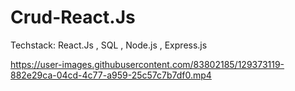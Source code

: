 # Crud-React.Js

Techstack: React.Js , SQL , Node.js , Express.js

https://user-images.githubusercontent.com/83802185/129373119-882e29ca-04cd-4c77-a959-25c57c7b7df0.mp4


